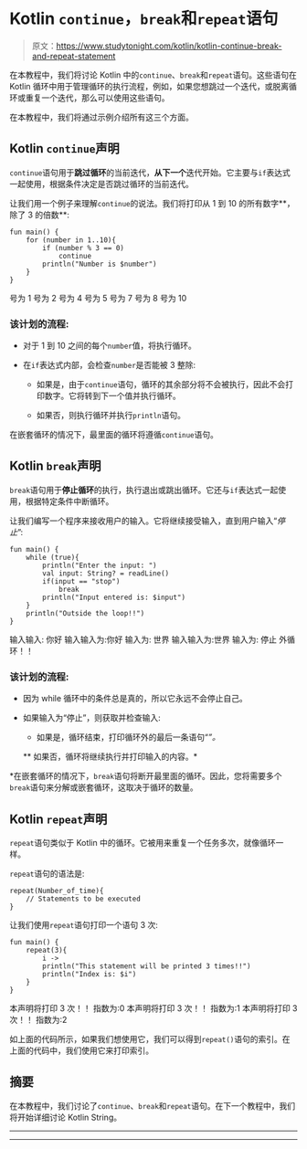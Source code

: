 # Kotlin `continue`，`break`和`repeat`语句

> 原文：<https://www.studytonight.com/kotlin/kotlin-continue-break-and-repeat-statement>

在本教程中，我们将讨论 Kotlin 中的`continue`、`break`和`repeat`语句。这些语句在 Kotlin 循环中用于管理循环的执行流程，例如，如果您想跳过一个迭代，或脱离循环或重复一个迭代，那么可以使用这些语句。

在本教程中，我们将通过示例介绍所有这三个方面。

## Kotlin `continue`声明

`continue`语句用于**跳过循环**的当前迭代，**从下一个**迭代开始。它主要与`if`表达式一起使用，根据条件决定是否跳过循环的当前迭代。

让我们用一个例子来理解`continue`的说法。我们将打印从 1 到 10 的所有数字**，除了 3 的倍数**:

```
fun main() {
    for (number in 1..10){
        if (number % 3 == 0)
            continue
        println("Number is $number")
    }
}
```

号为 1
号为 2
号为 4
号为 5
号为 7
号为 8
号为 10

### 该计划的流程:

*   对于 1 到 10 之间的每个`number`值，将执行循环。

*   在`if`表达式内部，会检查`number`是否能被 3 整除:

    *   如果是，由于`continue`语句，循环的其余部分将不会被执行，因此不会打印数字。它将转到下一个值并执行循环。

    *   如果否，则执行循环并执行`println`语句。

在嵌套循环的情况下，最里面的循环将遵循`continue`语句。

## Kotlin `break`声明

`break`语句用于**停止循环**的执行，执行退出或跳出循环。它还与`if`表达式一起使用，根据特定条件中断循环。

让我们编写一个程序来接收用户的输入。它将继续接受输入，直到用户输入“*停止*”:

```
fun main() {
    while (true){
        println("Enter the input: ")
        val input: String? = readLine()
        if(input == "stop")
            break
        println("Input entered is: $input")
    }
    println("Outside the loop!!")
}
```

输入输入:
你好
输入输入为:你好
输入为:
世界
输入输入为:世界
输入为:
停止
外循环！！

### 该计划的流程:

*   因为 while 循环中的条件总是真的，所以它永远不会停止自己。

*   如果输入为“停止”，则获取并检查输入:

    *   如果是，循环结束，打印循环外的最后一条语句“*”。*

    **   如果否，循环将继续执行并打印输入的内容。* 

 *在嵌套循环的情况下，`break`语句将断开最里面的循环。因此，您将需要多个`break`语句来分解或嵌套循环，这取决于循环的数量。

## Kotlin `repeat`声明

`repeat`语句类似于 Kotlin 中的循环。它被用来重复一个任务多次，就像循环一样。

`repeat`语句的语法是:

```
repeat(Number_of_time){
    // Statements to be executed
}
```

让我们使用`repeat`语句打印一个语句 3 次:

```
fun main() {
    repeat(3){
        i ->
        println("This statement will be printed 3 times!!")
        println("Index is: $i")
    }
}
```

本声明将打印 3 次！！
指数为:0
本声明将打印 3 次！！
指数为:1
本声明将打印 3 次！！
指数为:2

如上面的代码所示，如果我们想使用它，我们可以得到`repeat()`语句的索引。在上面的代码中，我们使用它来打印索引。

## 摘要

在本教程中，我们讨论了`continue`、`break`和`repeat`语句。在下一个教程中，我们将开始详细讨论 Kotlin String。

* * *

* * **